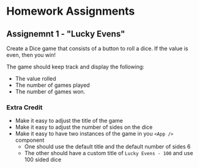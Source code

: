 # Homework Assignments

## Assignemnt 1 - "Lucky Evens"

Create a Dice game that consists of a button to roll a dice.
If the value is even, then you win!

The game should keep track and display the following:

* The value rolled
* The number of games played
* The number of games won.

### Extra Credit

* Make it easy to adjust the title of the game
* Make it easy to adjust the number of sides on the dice
* Make it easy to have two instances of the game in you `<App />` component
  * One should use the default title and the default number of sides 6
  * The other should have a custom title of `Lucky Evens - 100` and use 100 sided dice

